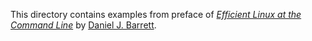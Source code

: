 This directory contains examples from preface
of [*Efficient Linux at the Command Line*](https://efficientlinux.com/) by [Daniel J. Barrett](https://danieljbarrett.com).
